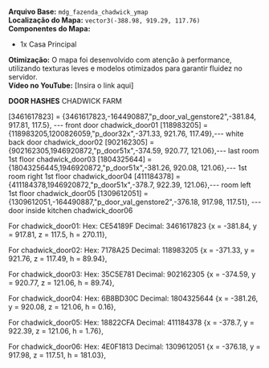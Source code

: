 **Arquivo Base:** `mdg_fazenda_chadwick_ymap`  
**Localização do Mapa:** `vector3(-388.98, 919.29, 117.76)`  
**Componentes do Mapa:**  
- 1x Casa Principal  

**Otimização:** O mapa foi desenvolvido com atenção à performance, utilizando texturas leves e modelos otimizados para garantir fluidez no servidor.  
**Vídeo no YouTube:** [Insira o link aqui]  

**DOOR HASHES**
CHADWICK FARM

[3461617823] = {3461617823,-164490887,"p_door_val_genstore2",-381.84, 917.81, 117.5}, --- front door chadwick_door01
[118983205] = {118983205,1200826059,"p_door32x",-371.33, 921.76, 117.49},--- white back door chadwick_door02
[902162305] = {902162305,1946920872,"p_door51x",-374.59, 920.77, 121.06},--- last room 1st floor  chadwick_door03
[1804325644] = {18043256445,1946920872,"p_door51x",-381.26, 920.08, 121.06},--- 1st room right 1st floor  chadwick_door04
[411184378] = {411184378,1946920872,"p_door51x",-378.7, 922.39, 121.06},--- room left 1st floor  chadwick_door05
[1309612051] = {1309612051,-164490887,"p_door_val_genstore2",-376.18, 917.98, 117.51}, --- door inside kitchen chadwick_door06


For chadwick_door01:
Hex: CE54189F
Decimal: 3461617823
{x = -381.84, y = 917.81, z = 117.5, h = 270.11},

For chadwick_door02:
Hex: 7178A25
Decimal: 118983205
{x = -371.33, y = 921.76, z = 117.49, h = 89.94},


For chadwick_door03:
Hex: 35C5E781
Decimal: 902162305
{x = -374.59, y = 920.77, z = 121.06, h = 89.74},


For chadwick_door04:
Hex: 6B8BD30C
Decimal: 1804325644
{x = -381.26, y = 920.08, z = 121.06, h = 0.16},


For chadwick_door05:
Hex: 18822CFA
Decimal: 411184378
{x = -378.7, y = 922.39, z = 121.06, h = 1.76},

For chadwick_door06:
Hex: 4E0F1813
Decimal: 1309612051
{x = -376.18, y = 917.98, z = 117.51, h = 181.03},


